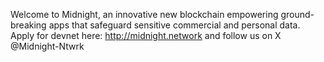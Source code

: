 Welcome to Midnight, an innovative new blockchain empowering ground-breaking apps that safeguard sensitive commercial and personal data. Apply for devnet here: http://midnight.network and follow us on X @Midnight-Ntwrk
